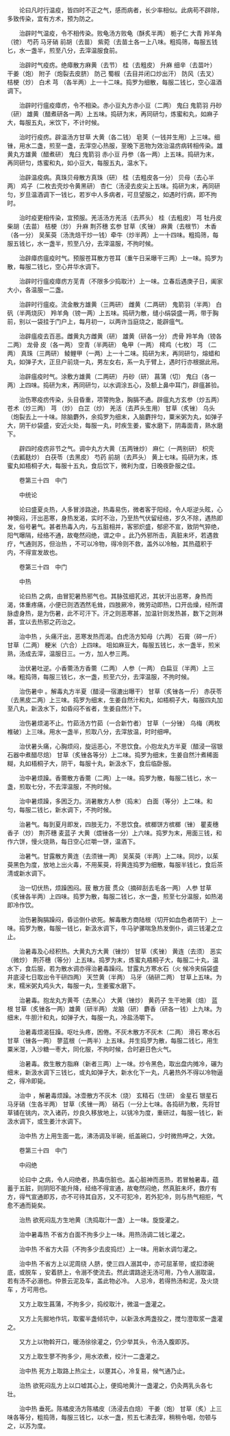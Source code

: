<!-- { "loadSidebar": true } -->
　　论曰凡时行温疫，皆四时不正之气，感而病者，长少率相似。此病苟不辟除，多致传染，宜有方术，预为防之。

　　治辟时气温疫，令不相传染。败龟汤方败龟（酥炙半两） 栀子仁 大青 羚羊角（镑） 芍药 马牙硝 前胡（去苗） 紫菀（去苗土各一上八味。粗捣筛，每服五钱匕，水一盏半，煎至八分，去滓温服食前。

　　治辟时气疫疠。绝瘴散方麻黄（去节） 桂（去粗皮） 升麻 细辛（去苗叶） 干姜（炮） 附子（炮裂去皮脐） 防己 蜀椒（去目并闭口炒出汗） 防风（去叉） 桔梗（炒） 白术 芎 （各半两）上一十二味。捣罗为细散，每服二钱匕，空心温酒调下。

　　治辟时行瘟疫瘴疠，令不相染。赤小豆丸方赤小豆（二两） 鬼臼 鬼箭羽 丹砂（研） 雄黄（醋煮研各一两）上五味。捣研为末，再同研匀，炼蜜和丸，如麻子大，每服五丸，米饮下，不计时候。

　　治时行疫疠。辟温汤方甘草 大黄（各二钱） 皂荚（一钱并生用）上三味。细锉，用水二盏，煎至一盏，去滓空心热服，至晚下恶物为效治温疠病转相传染。雄黄丸方雄黄（醋煮研） 鬼臼 鬼箭羽 赤小豆 丹参（各一两）上五味。捣研为末，再同研匀，炼蜜和丸，如小豆大，每服五丸，温水下。

　　治辟温疫病。真珠贝母散方真珠（研） 桂（去粗皮各一分） 贝母（去心半两） 鸡子（二枚去壳炒令黄黑研） 杏仁（汤浸去皮尖上五味。捣研为末，再同研匀，岁旦温酒调下一钱匕，若岁中人多病者，可旦望服之，如遇时行病，即不拘时。

　　治时疫更相传染，宜预服。羌活汤方羌活（去芦头） 桂（去粗皮） 芎 牡丹皮 柴胡（去苗） 桔梗（炒） 升麻 荆芥穗 玄参 甘草（炙锉） 麻黄（去根节） 木香（各一分） 吴茱萸（汤洗焙干炒一钱）牵牛（炒半两）上一十四味。粗捣筛，每服五钱匕，水一盏半，煎至八分，去滓温服，不拘时候。

　　治辟瘴疠瘟疫时气。预服苍耳散方苍耳（重午日采曝干三两）上一味。捣罗为散，每服二钱匕，空心井华水调下。

　　治辟时行瘟疫瘴疠方芜青（不限多少捣取汁）上一味。立春后遇庚子日，阖家大小，各温服一二盏。

　　治辟时行瘟疫。流金散方雄黄（三两研） 雌黄（二两研） 鬼箭羽（半两） 白矾（半两烧灰） 羚羊角（镑一两）上五味。捣研为散，缝小绢袋盛一两，带于胸前，别以一袋挂于门户上，每月初一，以两许当庭烧之，能辟瘟气。

　　治辟瘟疫去百恶。雌黄丸方雌黄（研） 雄黄（研各一分） 虎骨 羚羊角（镑各二两） 龙骨 皮（各一两） 空青（半两研） 龟甲（一两） 樗鸡（七枚） 芎 （二两） 真珠（三两研） 鲮鲤甲（一两）上一十二味。捣研为末，再同研匀，熔蜡和丸，如弹子大，正旦户前烧一丸，男左女右，系一丸于臂上，遇时行亦根据此用。

　　治辟瘟疫时气。涂敷方雄黄（二两研） 丹砂（研） 菖蒲（切） 鬼臼（各一两）上四味。捣研为末，再同研匀，以水调涂五心，及额上鼻中耳门，辟瘟甚验。

　　治伤寒疫疠传染，头目昏重，项膂拘急，胸膈不通。辟瘟丸方玄参（炒五两） 苍术（炒三两） 芎 （炒） 白芷（炒） 羌活（去芦头生用） 甘草（炙锉） 乌头（炮裂去上一十味。除脑麝外，余捣罗为细末，入脑麝拌匀，粟米粥为丸，如弹子大，阴干纱袋盛，安近火处，每服一丸，时疾生姜，蜜水磨下，阴毒面青，熟水磨下。

　　辟四时疫疠非节之气。调中丸方大黄（五两锉炒） 麻仁（一两别研） 枳壳（去瓤麸炒） 白茯苓（去黑皮） 芍药 前胡（去芦头） 黄上七味。捣研为末，炼蜜丸如梧桐子大，每服十五丸，食后饮下，微利为度，日晚夜卧服之佳。

　　卷第三十四　中门

　　中统论

　　论曰盛夏炎热，人多冒涉路途，热毒易伤，微者客于阳经，令人呕逆头眩，心神懊闷，汗出恶寒，身热发渴，实时不治，乃至热气伏留经络，岁久不除，遇热即发，俗号暑气。甚者热毒入内，与五脏相并，客邪炽盛，郁瘀不宣，致阴气猝绝，阳气曝隔，经络不通，故奄然闷绝，谓之中 。此乃外邪所击，真脏未坏，若遇救疗，气通则苏，但治热 ，不可以冷物，得冷则不救，盖外以冷触，其热蕴积于内，不得宣发故也。

　　卷第三十四　中门

　　中热

　　论曰热 之病，由冒犯暑热邪气也。其脉弦细芤迟，其状汗出恶寒，身热而渴，体重疼痛，小便已则洒洒然毛耸，四肢厥冷，微劳动即热，口开齿燥，经所谓脉虚身热，是为伤暑，此不可汗下。汗之则恶寒甚，加温针则发热甚，数下之则淋甚，宜以去热邪之药治之。

　　治中热 ，头痛汗出，恶寒发热而渴。白虎汤方知母（六两） 石膏（碎一斤） 甘草（二两） 粳米（六合）上四味。 咀如麻豆大，每服五钱匕，水一盏半，煎米熟，汤成去滓，温服日三。一方，加人参三两。

　　治伏暑吐逆。小香薷汤方香薷（二两） 人参（一两） 白扁豆（半两）上三味。粗捣筛，每服三钱匕，水一盏，煎至六分，去滓温服，不拘时候。

　　治伤暑中 。解毒丸方半夏（醋浸一宿漉出曝干） 甘草（炙锉各一斤） 赤茯苓（去黑皮二两）上三味。捣罗为细末，生姜自然汁和丸，如梧桐子大，每服四丸加至八丸，新汲水下，如昏闷不省者，生姜自然汁下。

　　治伤暑烦渴不止。竹茹汤方竹茹（一合新竹者） 甘草（一分锉） 乌梅（两枚椎破）上三味。用水一盏半，煎取八分，去滓放温，时时细呷。

　　治伏暑头痛，心胸烦闷，旋运恶心，不思饮食。小抱龙丸方半夏（醋浸一宿银石器中煮醋尽焙） 甘草（炙锉各等分）上二味。捣罗为细末，生姜自然汁煮稀面糊，丸如梧桐子大，阴干，每服十丸，新汲水下，食后临卧服。

　　治中暑烦躁。香薷散方香薷（二两）上一味。捣罗为散，每服二钱匕，水一盏，煎取七分，不去滓温服，不拘时候。

　　治中暑烦躁，多困乏力。消暑散方人参（捣末） 白面（等分）上二味。和匀，每服二钱匕，新水调下，不拘时候。

　　治暑气。每到夏月即发，四肢无力，不思饮食。槟榔饼方槟榔（锉） 瞿麦穗 香子（炒） 荆芥穗 麦蓝子 大黄（煨锉各一分）上六味。捣罗为末，用面三钱，和作六饼，慢火烧熟，每日空心烂嚼一饼，温酒下。

　　治暑气。甘露散方黄连（去须锉一两） 吴茱萸（半两）上二味。同炒，以茱萸黑色为度，放地上出火毒，不用茱萸，将黄连捣罗为细散，每服半钱匕，食后茶清或新水调下。

　　治一切伏热，烦躁困闷。菝 散方菝 贯众（摘碎刮去毛各一两） 人参 甘草（炙锉各半两）上四味。捣罗为散，每服二钱匕，水一盏，煎至七分温服，如热渴即冷作饮。

　　治伤暑胸膈躁闷，昏运倒仆欲死。解毒散方商陆根（切开如血色者阴干）上一味。捣罗为散，每服一钱匕，新汲水调下，牛马驴骡喘急热发倒仆，调三钱灌之立止。

　　治暑毒及心经积热。大黄丸方大黄（锉炒） 甘草（炙锉） 黄连（去须） 恶实（微炒） 荆芥穗（等分）上五味。捣罗为末，炼蜜丸梧桐子大，每服二十丸，温水下，食后服，若为散水调亦得治暑毒躁闷。甘露丸方寒水石（火 候冷夹绢袋盛井底浸七日取出令干研四两） 天竺黄（半两） 马牙（硝研二两） 甘草上五味。为末，糯米粥丸鸡头大，每服一丸，生姜蜜水磨下。

　　治暑毒。抱龙丸方黄芩（去黑心） 大黄（锉炒） 黄药子 生干地黄（焙） 蓝根 甘草（炙锉各一两）雄黄（研半两） 龙脑（研） 麝香（研各一钱）上九味。为细末，牛胆汁和丸，如弹子大，每服一丸，冷盐汤嚼下。

　　治暑毒烦渴狂躁。呕吐头疼，困倦。不灰木散方不灰木（二两） 滑石 寒水石 甘草（锉各一两） 蓼蓝根（一两半）上五味。并生捣罗为散，每服二钱匕，用生粟米泔，入沙糖一枣大，同化服，不拘时候，合时避日色火气。

　　治暑毒。救生散方脂麻（新者三两）上一味。炒令黑色，取出盘内摊冷，碾为细末，新汲水调下三钱匕，或丸如弹子大，新水化下一丸，凡暑热外不得以冷物逼之，得冷即毙。

　　治中 ，解暑毒烦躁。冰壶散方不灰木（烧） 玄精石（生研） 金星石 银星石 马牙硝（生各半两） 甘草（炙锉一两） 硝石（一分上七味。各捣研为散，先将甘草铺在铫内，次入诸药，炒良久移放地上，以铫冷为度，重研过，每服一钱匕，新汲水调下，或生姜汁水调下。

　　治中热 方上用生面一匙，沸汤调及半碗，纸盖碗口，少时微热呷之，大效。

　　卷第三十四　中门

　　中闷绝

　　论曰中 之病，令人闷绝者，热毒伤脏也。盖心脏神而恶热，若冒触暑毒，蕴蓄于五脏，则阴阳不能升降，经络不得宣通，故奄然闷绝，然真脏未坏，救疗有方，得气宣通即苏，亦不可待其自苏，又不可犯冷，若外犯冷，则与热气相拒，气愈不通而毙矣。

　　治热 欲死闷乱方生地黄（洗捣取汁一盏）上一味。旋旋灌之。

　　治中暑毒热 不省方白面不拘多少上一味。用热汤调二钱匕灌之。

　　治中热 不省方大蒜（不拘多少去皮捣烂）上一味。用新水调匀灌之。

　　治中热 不省方上以泥周绕 人脐，使三四人溺其中，亦可屈革带，或扣漆碗底，或脱车 ，安着脐上，令溺不使流去。然此谓路途无汤可用，乃令人溺取温，若有汤不必溺也。仲景云泥及车，盖此物必冷。 人忌冷，若得热汤和泥，及火烧车 ，方可用也。

　　又方上取生菖蒲，不拘多少，捣绞取汁，微温一盏灌之。

　　又方上先掘地作坑，取蜜半盏倾坑中，以新汲水两盏投之，搅匀澄取浆一盏灌之。

　　又方上以物斡开口，暖汤徐徐灌之，仍少举其头，令汤入腹即苏。

　　又方上取生蓼不拘多少，用水浓煮，绞汁一二盏灌之。

　　治中热 死方上取路上热尘土，以壅其心，冷复易，候气通乃止。

　　治热 欲死闷乱方上以口嘘其心上，便捣地黄汁一盏灌之，仍灸两乳头各七壮。

　　治中热 垂死。陈橘皮汤方陈橘皮（汤浸去白焙） 干姜（炮） 甘草（炙）上三味各等分，粗捣筛，每服三钱匕，以水一盏，煎五七沸去滓，稍稍令咽，勿顿与之，以苏为度。

